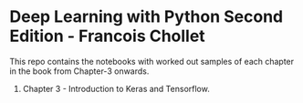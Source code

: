 # Deep Learning with Python Second Edition - Francois Chollet

This repo contains the notebooks with worked out samples of each chapter in the book from Chapter-3 onwards. 

1. Chapter 3 - Introduction to Keras and Tensorflow.
